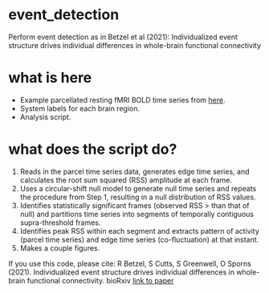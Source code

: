 # event_detection
Perform event detection as in Betzel et al (2021):  Individualized event structure drives individual differences in whole-brain functional connectivity

# what is here
* Example parcellated resting fMRI BOLD time series from [here](https://www.dropbox.com/sh/tb694nmpu2lbpnc/AABKU_Mew7hyjtAC4ObzGVaKa?dl=0).
* System labels for each brain region.
* Analysis script.

# what does the script do?
1. Reads in the parcel time series data, generates edge time series, and calculates the root sum squared (RSS) amplitude at each frame. 
2. Uses a circular-shift null model to generate null time series and repeats the procedure from Step 1, resulting in a null distribution of RSS values.
3. Identifies statistically significant frames (observed RSS > than that of null) and partitions time series into segments of temporally contiguous supra-threshold frames.
4. Identifies peak RSS within each segment and extracts pattern of activity (parcel time series) and edge time series (co-fluctuation) at that instant.
5. Makes a couple figures.

If you use this code, please cite:
R Betzel, S Cutts, S Greenwell, O Sporns (2021). Individualized event structure drives individual differences in whole-brain functional connectivity. bioRxiv [link to paper](https://www.biorxiv.org/content/10.1101/2021.03.12.435168v1.abstract)
